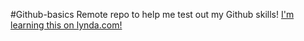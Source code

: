#Github-basics
Remote repo to help me test out my Github skills!
[I'm learning this on lynda.com!](http://www.lynda.com)
